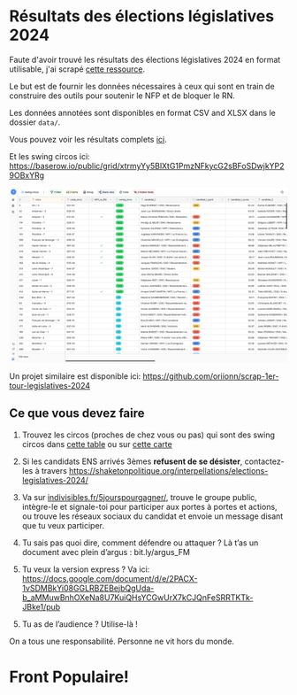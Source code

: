 # Résultats des élections législatives 2024

Faute d'avoir trouvé les résultats des élections législatives 2024 en format utilisable, j'ai scrapé [cette ressource](https://www.contexte.com/article/pouvoirs/carte-des-legislatives-2024_193466.html).

Le but est de fournir les données nécessaires à ceux qui sont en train de construire des outils pour soutenir le NFP et de bloquer le RN.

Les données annotées sont disponibles en format CSV and XLSX dans le dossier `data/`.

Vous pouvez voir les résultats complets [ici](https://baserow.io/public/grid/khjvUbrxhDwLjIecAnqLzBil9DjNWddtEJ4PMxflJKg).

Et les swing circos ici: https://baserow.io/public/grid/xtrmyYy5BlXtG1PmzNFkycG2sBFoSDwjkYP29OBxYRg

![](./charts/swing_circos.png)

Un projet similaire est disponible ici: https://github.com/oriionn/scrap-1er-tour-legislatives-2024

## Ce que vous devez faire

1. Trouvez les circos (proches de chez vous ou pas) qui sont des swing circos dans [cette table](https://baserow.io/public/grid/xtrmyYy5BlXtG1PmzNFkycG2sBFoSDwjkYP29OBxYRg) ou sur [cette carte](https://www.google.com/url?q=https://www.contexte.com/article/pouvoirs/carte-des-legislatives-2024_193466.html&sa=D&source=editors&ust=1719842723690157&usg=AOvVaw1LDC-xLGl6ZcMujRq5jcak)

2. Si les candidats ENS arrivés 3èmes **refusent de se désister**, contactez-les à travers https://shaketonpolitique.org/interpellations/elections-legislatives-2024/

3. Va sur [indivisibles.fr/5jourspourgagner/](), trouve le groupe public, intègre-le et signale-toi pour participer aux portes à portes et actions, ou trouve les réseaux sociaux du candidat et envoie un message disant que tu veux participer. 

4. Tu sais pas quoi dire, comment défendre ou attaquer ? Là t’as un document avec plein d’argus : bit.ly/argus_FM 

5. Tu veux la version express ? Va ici: https://docs.google.com/document/d/e/2PACX-1vSDMBkYi08GGLRBZEBejbQgUda-b_aMMuwBnhOXeNa8U7KuiQHsYCGwUrX7kCJQnFeSRRTKTk-JBke1/pub

5) Tu as de l’audience ? Utilise-là !

On a tous une responsabilité. Personne ne vit hors du monde.

# Front Populaire!
